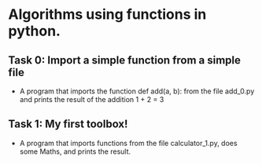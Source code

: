 # Algorithms using functions in python.

## Task 0: Import a simple function from a simple file

- A program that imports the function def add(a, b): from the file add_0.py and prints the result of the addition 1 + 2 = 3

## Task 1: My first toolbox!

- A program that imports functions from the file calculator_1.py, does some Maths, and prints the result.
